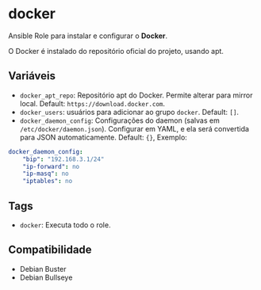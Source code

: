 # docker

Ansible Role para instalar e configurar o **Docker**.

O Docker é instalado do repositório oficial do projeto, usando apt.

## Variáveis

- `docker_apt_repo`: Repositório apt do Docker. Permite alterar para mirror
  local. Default: `https://download.docker.com`.
- `docker_users`: usuários para adicionar ao grupo `docker`. Default: `[]`.
- `docker_daemon_config`: Configurações do daemon (salvas em
  `/etc/docker/daemon.json`). Configurar em YAML, e ela será convertida para
  JSON automaticamente. Default: `{}`, Exemplo:

```yaml
docker_daemon_config:
    "bip": "192.168.3.1/24"
    "ip-forward": no
    "ip-masq": no
    "iptables": no
```

## Tags

- `docker`: Executa todo o role.

## Compatibilidade

- Debian Buster
- Debian Bullseye
